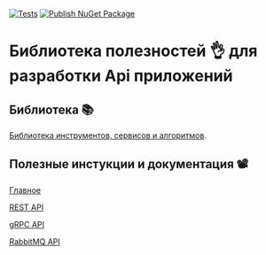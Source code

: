 [![Tests](https://github.com/kanadeiar/Kanadeiar.Api/actions/workflows/tests.yml/badge.svg)](https://github.com/kanadeiar/Kanadeiar.Api/actions/workflows/tests.yml)
[![Publish NuGet Package](https://github.com/kanadeiar/Kanadeiar.Api/actions/workflows/nuget.yml/badge.svg)](https://github.com/kanadeiar/Kanadeiar.Api/actions/workflows/nuget.yml)

# Библиотека полезностей :ok_hand: для разработки Api приложений

## Библиотека :books:

[Библиотека инструментов, сервисов и алгоритмов](./Kanadeiar.Api/README.md).

## Полезные инстукции и документация :film_projector:

[Главное](./Docs/General/Index.md)

[REST API](./Docs/REST/Index.md)

[gRPC API](./Docs/gRPC/Index.md)

[RabbitMQ API](./Docs/RabbitMq/Index.md)
